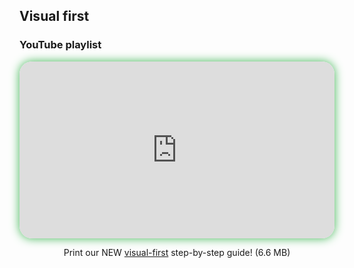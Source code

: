 ## Visual first

### YouTube playlist

<div style="position: relative; width: 100%; aspect-ratio: 16 / 9; border-radius: 20px; box-shadow: 0 0 15px #3fb654; overflow: hidden;">
<iframe
    src="https://www.youtube.com/embed/videoseries?si=sDRr54SG4dSqvJXh&amp;list=PLeumwG3_SvUv3kbaBkOcLLCtMXZSGXOKq" 
    style="position: absolute; inset: 0; width: 100%; height: 100%; border: none;"
    allowfullscreen>
</iframe>
</div>

<div style="text-align: center; margin-top: 1em;">

Print our NEW [visual-first](resources/space-talk-visual.pdf) step-by-step guide! (6.6 MB)
</div>
